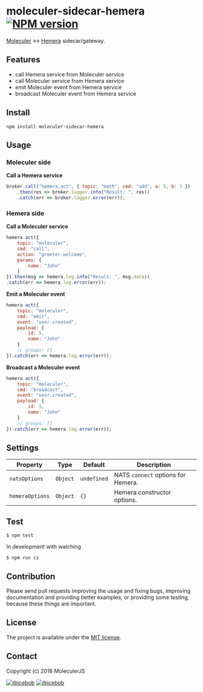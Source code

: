 # moleculer-sidecar-hemera [![NPM version](https://img.shields.io/npm/v/moleculer-sidecar-hemera.svg)](https://www.npmjs.com/package/moleculer-sidecar-hemera)

[Moleculer](http://moleculer.services/) <-> [Hemera](https://hemerajs.github.io/hemera/) sidecar/gateway.

## Features
- call Hemera service from Moleculer service
- call Moleculer service from Hemera service
- emit Moleculer event from Hemera service
- broadcast Moleculer event from Hemera service

## Install
```
npm install moleculer-sidecar-hemera
```

## Usage

### Moleculer side

**Call a Hemera service**

```js
broker.call("hemera.act", { topic: "math", cmd: "add", a: 5, b: 3 })
    .then(res => broker.logger.info("Result: ", res))
    .catch(err => broker.logger.error(err));

```

### Hemera side

**Call a Moleculer service**

```js
hemera.act({
    topic: "moleculer",
    cmd: "call",
    action: "greeter.welcome",
    params: {
        name: "John"
    }
}).then(msg => hemera.log.info("Result: ", msg.data))
.catch(err => hemera.log.error(err));
```

**Emit a Moleculer event**

```js
hemera.act({
    topic: "moleculer",
    cmd: "emit",
    event: "user.created",
    payload: {
        id: 5,
        name: "John"
    }
    // groups: []
}).catch(err => hemera.log.error(err));
```

**Broadcast a Moleculer event**

```js
hemera.act({
    topic: "moleculer",
    cmd: "broadcast",
    event: "user.created",
    payload: {
        id: 5,
        name: "John"
    }
    // groups: []
}).catch(err => hemera.log.error(err));
```

## Settings

| Property | Type | Default | Description |
| -------- | ---- | ------- | ----------- |
| `natsOptions` | `Object` | `undefined` | NATS `connect` options for Hemera. |
| `hemeraOptions` | `Object` | `{}` | Hemera constructor options. |


## Test
```
$ npm test
```

In development with watching

```
$ npm run ci
```

## Contribution
Please send pull requests improving the usage and fixing bugs, improving documentation and providing better examples, or providing some testing, because these things are important.

## License
The project is available under the [MIT license](https://tldrlegal.com/license/mit-license).

## Contact
Copyright (c) 2018 MoleculerJS

[![@icebob](https://img.shields.io/badge/github-moleculerjs-green.svg)](https://github.com/moleculerjs) [![@icebob](https://img.shields.io/badge/twitter-Icebobcsi-blue.svg)](https://twitter.com/Icebobcsi)